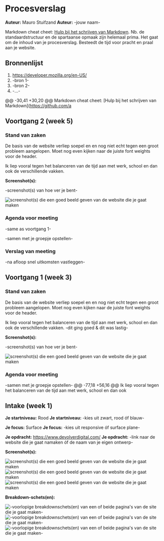 # Procesverslag
**Auteur:** Mauro Stuifzand
**Auteur:** -jouw naam-

Markdown cheat cheet: [Hulp bij het schrijven van Markdown](https://github.com/adam-p/markdown-here/wiki/Markdown-Cheatsheet). Nb. de standaardstructuur en de spartaanse opmaak zijn helemaal prima. Het gaat om de inhoud van je procesverslag. Besteedt de tijd voor pracht en praal aan je website.



## Bronnenlijst
1. https://developer.mozilla.org/en-US/
1. -bron 1-
2. -bron 2-
3. -...-

@@ -30,41 +30,20 @@ Markdown cheat cheet: [Hulp bij het schrijven van Markdown](https://github.com/a

## Voortgang 2 (week 5)

### Stand van zaken

De basis van de website verliep soepel en en nog niet echt tegen een groot probleem aangelopen. Moet nog even kijken naar de juiste font weights voor de header. 

Ik liep vooral tegen het balanceren van de tijd aan met werk, school en dan ook de verschillende vakken.

**Screenshot(s):**

-screenshot(s) van hoe ver je bent-

![screenshot(s) die een goed beeld geven van de website die je gaat maken](images/voortgang02.png)

### Agenda voor meeting
-same as voortgang 1-

-samen met je groepje opstellen-

### Verslag van meeting

-na afloop snel uitkomsten vastleggen-


## Voortgang 1 (week 3)

### Stand van zaken

De basis van de website verliep soepel en en nog niet echt tegen een groot probleem aangelopen. Moet nog even kijken naar de juiste font weights voor de header. 

Ik liep vooral tegen het balanceren van de tijd aan met werk, school en dan ook de verschillende vakken.
-dit ging goed & dit was lastig-

**Screenshot(s):**

-screenshot(s) van hoe ver je bent-

![screenshot(s) die een goed beeld geven van de website die je gaat maken](images/voortgang01.png)

### Agenda voor meeting

-samen met je groepje opstellen-
@@ -77,18 +56,16 @@ Ik liep vooral tegen het balanceren van de tijd aan met werk, school en dan ook

## Intake (week 1)

**Je startniveau:** Rood
**Je startniveau:** -kies uit zwart, rood óf blauw-

**Je focus:** Surface
**Je focus:** -kies uit responsive óf surface plane-

**Je opdracht:** https://www.devolverdigital.com/
**Je opdracht:** -link naar de website die je gaat namaken óf de naam van je eigen ontwerp-

**Screenshot(s):**

![screenshot(s) die een goed beeld geven van de website die je gaat maken](images/screenshot01.png)
![screenshot(s) die een goed beeld geven van de website die je gaat maken](images/screenshot02.png)
![screenshot(s) die een goed beeld geven van de website die je gaat maken](images/dummy-image.svg)

**Breakdown-schets(en):**

![-voorlopige breakdownschets(en) van een of beide pagina's van de site die je gaat maken-](images/frame_01.png)
![-voorlopige breakdownschets(en) van een of beide pagina's van de site die je gaat maken-](images/frame_02.png)
![-voorlopige breakdownschets(en) van een of beide pagina's van de site die je gaat maken-](images/dummy-image.svg)
